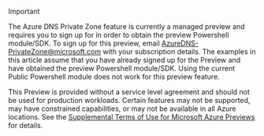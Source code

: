 > [!IMPORTANT]
> The Azure DNS Private Zone feature is currently a managed preview and requires you to sign up for in order to obtain the preview Powershell module/SDK. To sign up for this preview, email [AzureDNS-PrivateZone@microsoft.com](mailto:AzureDNS-PrivateZone@microsoft.com) with your subscription details. The examples in this article assume that you have already signed up for the Preview and have obtained the preview Powershell module/SDK. Using the current Public Powershell module does not work for this preview feature.

This Preview is provided without a service level agreement and should not be used for production workloads. Certain features may not be supported, may have constrained capabilities, or may not be available in all Azure locations. See the [Supplemental Terms of Use for Microsoft Azure Previews](https://azure.microsoft.com/support/legal/preview-supplemental-terms/) for details.

